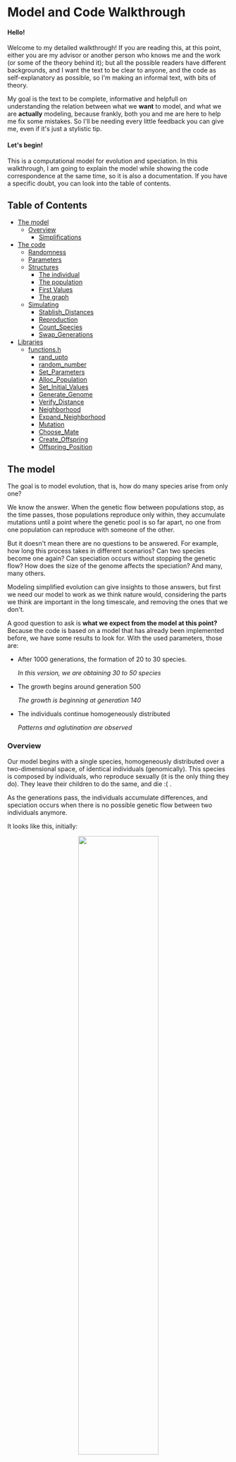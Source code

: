 
# Model and Code Walkthrough

#### Hello!

Welcome to my detailed walkthrough! If you are reading this, at this point, either you are my advisor or another person who knows me and the work (or some of the theory behind it); but all the possible readers have different backgrounds, and I want the text to be clear to anyone, and the code as self-explanatory as possible, so I'm making an informal text, with bits of theory.

My goal is the text to be complete, informative and helpfull on understanding the relation between what we **want** to model, and what we are **actually** modeling, because frankly, both you and me are here to help me fix some mistakes. So I'll be needing every little feedback you can give me, even if it's just a stylistic tip.

#### Let's begin!

This is a computational model for evolution and speciation. In this walkthrough, I am going to explain the model while showing the code correspondence at the same time, so it is also a documentation. If you have a specific doubt, you can look into the table of contents.

## Table of Contents
- [The model](#model)
	- [Overview](#Overview)
		- [Simplifications](#simplifications)
- [The code](#code)
	- [Randomness](#random)
	- [Parameters](#parameters)
	- [Structures](#structure)
		- [The individual](#individual)
		- [The population](#population)
		- [First Values](#alloc)
		- [The graph](#graph)
	- [Simulating](#simulation)
		- [Stablish_Distances](#stablish_distances)
		- [Reproduction](#reproduction)
		- [Count_Species](#count_species)
		- [Swap_Generations](#swap_generations)
- [Libraries](#libraries)
	- [functions.h](#functionsh)
		- [rand_upto](#rand_upto)
		- [random_number](#random_number)
		- [Set_Parameters](#set_parameters)
		- [Alloc_Population](#alloc_population)
		- [Set_Initial_Values](#set_initial_values)
		- [Generate_Genome](#generate_genome)
		- [Verify_Distance](#verify_distance)
		- [Neighborhood](#neighborhood)
		- [Expand_Neighborhood](#expand_neighborhood)
		- [Mutation](#mutation)
		- [Choose_Mate](#choose_mate)
		- [Create_Offspring](#create_offspring)
		- [Offspring_Position](#offspring_position)

## The model <a name="model"></a>

The goal is to model evolution, that is, how do many species arise from only one?

We know the answer. When the genetic flow between populations stop, as the time passes, those populations reproduce only within, they accumulate mutations until a point where the genetic pool is so far apart, no one from one population can reproduce with someone of the other.

But it doesn't mean there are no questions to be answered. For example, how long this process takes in different scenarios? Can two species become one again? Can speciation occurs without stopping the genetic flow? How does the size of the genome affects the speciation? And many, many others.

Modeling simplified evolution can give insights to those answers, but first we need our model to work as we think nature would, considering the parts we think are important in the long timescale, and removing the ones that we don't.

A good question to ask is **what we expect from the model at this point?** Because the code is based on a model that has already been implemented before, we have some results to look for. With the used parameters, those are:

- After 1000 generations, the formation of 20 to 30 species.

	_In this version, we are obtaining 30 to 50 species_

- The growth begins around generation 500

	_The growth is beginning at generation 140_

- The individuals continue homogeneously distributed

	_Patterns and aglutination are observed_

### Overview <a name="overview"></a>

Our model begins with a single species, homogeneously distributed over a two-dimensional space, of identical individuals (genomically). This species is composed by individuals, who reproduce sexually (it is the only thing they do). They leave their children to do the same, and die :( .

As the generations pass, the individuals accumulate differences, and speciation occurs when there is no possible genetic flow between two individuals anymore.

It looks like this, initially:
<center>
<img src="./figs/firstDistribution.png" width="60%">


_it is not very homogeneus, and maybe that is a problem_
</center>

### Simplifications <a name="simplifications"></a>
Any model needs simplifications and assumptions. The goal is to have simplifications that maintain the model meaningful.

Ours are those:

1. The genomes are binary

	_If we use four bases, the program would take a lot longer to process. But alternatively the genomes can be seen as if the 0 and 1 are indicators of absence or presence of a certain alele for a gene_

2. The individuals are hermaphrodites (not asexual, because they reproduce sexually)

	_There's not much "loss" here, as a lot of populations have hermaphrodites individuals who reproduce sexually. An example is the angiosperms plants_

3. The generations don't overlap (there are only couples from the same generation)

	_This is also not absurd to assume. Just consider the parents don't live enough to reproduce with the younger generation_

4. There is no fitness, no one has advantage or disadvantage (it is a neutral model)

 _This is not a simplification, but a view of biology. The Neutral Theory of Biodiversity states that the majority of the mutations that occur are not good of bad for the individual, but neutral. In larger timescales, that means fitness effects can be taken out of the equation_

5. The population is stable, it doesn't grow or shrink much

	_This simplification could be considered as the space limit_

7. Two individuals can be in the same spot
6. The space is a toroid, the margins touch. Like this

<center>
<img src="./figs/toroid.png" width="40%">
</center>

## Code <a name="code"></a>
The code is structured as this
```bash
main.c
	functions.h
		graph.h
		linkedlist.h
```

The "main" keeps the skeleton of the code, while the functions' library keep the stuffing. To make those stuffing parts, I built two libraries, one to work with graphs, and other one to use linked lists. They are included in functions.h.
```c
//in functions.h
#include <stdio.h>
#include <stdlib.h>
#include <time.h>
#include "graph.h"
#include "linkedlist.h"

//in main.c
#include "functions.h"
```
So that way, the libraries declared in functions.h can be used in main.c. I will not expose the full graph.h and linkedlist.h code here, but you can trust me it works, I tested it extensively.

 The main file will appear in order, so every code part beginning with "//main" in this file, is exactly in the same order as it appears in the main section. We cannot apply the same method for presenting the functions' library, because the same function can be used more than once. The most complicated parts of the functions library will be presented, and the rest is docummented in the last section.

To initialize the code, because c is a typed language, we need to declare the variables what we are using
```c
//in main.c
int main(){...}
//...
	int i, j, l, number_species;
	Population progenitors, offspring;
	Graph G;
	Parameters info;
	...
```
Those structures are explained in the sections bellow.

### Randomness <a name="random"></a>
To keep the model neutral, we need to use randomness to choose some values. To do that, we are using the c pseudo-random number generator, rand(). Beggining from one specific value, rand() returns the same "random numbers" in the same order. So, to test the model, we can seed a fixed value.(_Maybe it would be better using a more powerfull random number generator_)
```c
//in main, fixed seed
srand (1);
//other possibility, variable seed
srand (time (NULL));
```
The functions I am currently using to produce random numbers are one based on rand(), or rand() itself. It generates a integer between 0 and RAND_MAX (the maximum value an integer can have).

To achieve an integer between 0 and a value, we can use this function that generates an integer up to n.
```c
int rand_upto (int n){}

```

When we need a random number between 0 and 1, we use

```c
float random_number(){}
```
Just passing by to remember the functions are docummented in the last section.

### Parameters <a name="parameters"></a>
To begin the simulation, we have to tell the program what we want it to simulate, so in the main file we create an structure called Parameters, and set the initial values we want to
```c
//in main
info = Set_Parameters();
```

 This structure "Parametes" is used to easily pass the values between functions. The names of the parameters are very instructive.

```c
//in functions.h
typedef struct
	{
		int number_individuals;
		int individual_vector_size;
		int population_size;
		int genome_size;
		int reproductive_distance;
		int number_generations;
		int neighbors;
		float lattice_width;
		float lattice_lenght;
		float radius;
	} parameters;

	typedef parameters * Parameters;
```
These parameters can be manually set to the desired values. To make simulation and tests, we are using the following:

<a name="set_parameters"></a>
```c
//in functions.h
Parameters Set_Parameters ()
{
	Parameters info;

	info = (Parameters) malloc (sizeof (parameters));

	info->number_individuals     = 1000;
	info->population_size        = 1000;
	info->reproductive_distance  = 7;
	info->genome_size            = 150;
	info->number_generations     = 1000;
	info->lattice_lenght         = 100;
	info->lattice_width          = 100;
	info->radius                 = 5;
	info->individual_vector_size = (int)(info->number_individuals * 1.2);;
	info->neighbors              = (int)(0.6*info->radius*info->radius*3.14159*info->number_individuals) / (info->lattice_lenght * info->lattice_width);;

	return info;
}
```
First, the structure info is allocated dynamically, and then the values are set. It returns a "Parameters" structure. The hideous calculation for the neighborhood corresponds to an integer representing 60% of the average density of the system. In this case, the value is 2.

- **number_individuals**: system's carry capacity
- **population_size**: keeps the actual size of the focal population
- **individual_vector_size**: the size of the allocated population. It is bigger than the carry capacity so the population can float
- **reproductive_distance**: the maximum number of differences between two genomes of different individuals so they can reproduce
- **genome_size**: The size of their genetic code (fixed)
- **number_generations**: how long will the simulation last, in steps of time
- **lattice_lenght** and **lattice_width**: dimensions for the space
- **radius**: the distance an individual can look for mates

### Structures <a name="structures"></a>

#### The individual <a name="individual"></a>

An individual has the following structure.

```c
//in functions.h
typedef struct
	{
		int* genome;
		int species;
		float x;
		float y;
		List neighborhood;
	} individual;

	typedef individual * Individual;
```
It has a binary genome, with the parameterized size, an indicatior of which species it belo//in functions.h
ngs, it's coordinates in space and a list of possible mates, those who are geneticaly compatible AND inside it's range (the radius).

#### The population <a name="population"></a>
A population is just a vector of individuals.
```c
//in functions.h
	typedef Individual * Population;
```
Inside the model, there are only two populations at a time. In the following code, we declare and allocate this structures.

```c
//in main.c
Population progenitors;
Population offspring;

progenitors = Alloc_Population (info);
offspring = Alloc_Population (info);
```

#### Set first values<a name="alloc"></a>
Now we have the population vectors, with empty individuals structures in it. For each individual in the vector of the population we have to alloc their "internal structures" and set values to the generation 0, that is allocated as the first "progenitors"

<a name="set_initial_values"></a>
```c
	//in functions.h
	void Set_Initial_Values (Population progenitors, Parameters info)
	{
		int i, j;
		int* first_genome;

    	first_genome = Generate_Genome(info->genome_size);

    	for (i = 0; i < info->individual_vector_size; i++) {
    		for (j = 0; j < info->genome_size; j++) {
	        progenitors[i]->genome[j] = first_genome[j];
	    	}
    	}

    	for (i = 0; i < info->number_individuals; i++) {
	      progenitors[i]->x = random_number() * info->lattice_width;
	      progenitors[i]->y = random_number() * info->lattice_lenght;
	    }

	    free (first_genome);
	}
```
This function receives a Population, a Parametes structure and fills the information of the genome, copying the same one to each individual. Then, it sorts a spot for this individual. To generate this genome, we call the following function

<a name="generate_genome"></a>
```c
//in functions.h
void Generate_Genome (int* first_genome, int genome_size)
{
	int i;

	first_genome = (int*) malloc (genome_size * sizeof(int));

	for (i = 0; i < genome_size; i++) {
		first_genome[i] = rand_upto(1);
	}
}
```
Generate_genome recieves a vector, and an integer corresponding to the vector's size. The genome is allocated. For each spot in the genome, it sorts a value between 0 and 1 with equal chance.

#### The graph <a name="graph"></a>
Now we have one population with individuals, that have a genome, coordinates and a species (and it's useful list of bootycalls). We know, at first, the individuals are identical, so we have **genetic flow** between all individuals. But further in time, the individuals accumulate diffences, and we have to find out the genetic flow of this population. How?

We construct a **graph**, where the dots corespond to individuals, and an arc exist between two dots if the two individuals are genetically compatible (independently of geography).

To make the correspondence between the graph and the individual, each dot has an index that is the same as the Population vector index of its corresponding individual.

As the generations pass, species connect and desconnect, as shown bellow (it can be seen forward or backward)

<center>

![](./figs/species.png)

</center>

In the image, each set of dots of the same color compose a species. As soon as genetic flow is stablished between a red and a yellow individual, they become the same species.

In graph theory, a subgraph that is not connected to anyone else, is a _**maximal connected component**_, as are the collection of dots of the same color and their arcs in the image above. That is what we are going to call a **species**.

In the code, because of the included library graph.h, we can easily manipulate and set a graph for each population.

```c
//in main
G = CreateGraph (info->individual_vector_size, info->number_individuals);
```
The graph is dynamical, it is created once and modified along with the generations. To acomplish this, it's structure has three values
```c
//in graphs.h
typedef struct {
  int V;
  int U;
  int A;
  int (**adj);
} graph;

typedef graph * Graph;
```
**A** is the number of arcs in the graph, **V** is the total of vertices available, and **U** is the number of used vertices. This way, the population can vary without having to create and destroy new graphs (because I tried implementing different graphs for different generations and I failed). In the next generation, if the population grows or shrinks, the U parameter will change and the graph also grows or shrinks.

### Simulating <a name="simulation"></a>
After initializing the values and creating our structure, we are going to take a look at the ACTUAL program.
```c
//in main
for (number_species = 0, i = 0; i < info->number_generations; i++) {
      printf("GENERATION: %d\n", i);
      Stablish_Distances (G, progenitors, info);
	  Reproduction (G, progenitors, offspring, info);
      number_species = Count_Species (G, progenitors);
      Swap_Generations (&progenitors, &offspring);
      printf("NUMBER OF SPECIES = %d\n", number_species);
  	}
```
You may say "WOW, just that little? Just four functions?", but we still have at least 200 lines of code to explore! Now we have the intricate part of the model (giving me headaches).

The prints keep track of the stage of the simulation, so we can see how it is going, but they make the program slower.

The "for" commant turn each generation i in a step of time in which those four functions will run. First, "Stablish_Distances" fills de graph with the progenitors's genetical relations. Then, the progenitors will reproduce among themselves, and their children will be put in the "offspring" population vector. We count how many species compose the progenitors population, and then swap the offspring and progenitors vectors, wich
can be interpreted as the progenitors dying and the offspring growing up to have its own children.

### Stablish_Distances <a name="stablish_distances"></a>

The function "Stablish_Distances" is redundant, and not at all at it's final state.

```c
//in functions.h
void Stablish_Distances (Graph G, Population individuals, Parameters info)
	{
		int i, j, k, divergences, size_difference;

		G->U = info->population_size;

		for (i = 0; i < G->U; i++) {
			for (j = i + 1; j < G->U; j++) {
				divergences = 0;
				for (k = 0; k < info->genome_size; k++) {
					if (individuals[i]->genome[k] != individuals[j]->genome[k]) {
						divergences++;
					}
				}

				if (divergences <= info->reproductive_distance) {
					InsertArc (G, i, j, (info->genome_size - divergences));
				}
				else if (G->adj[i][j] != 0) {
					RemoveArc (G, i, j);
				}
			}
		}
		for (i = 0; i < G->U; i++) {
			RestartList (&individuals[i]->neighborhood);
			neighborhood (G, individuals, i, info, 0);
		}
	}
```
The function receives a Graph G, a Population and the Parameters. It sets the number of needed vertices, setting G->U to the current population size. Then, it compares all the individuals in the population, looking for differences in their genome. If two individuals are sufficiently similar, an arc will be inserted between their vertices. If not, there will be no arc between them (if there were, in the previous population, this arc will be removed). Finally, it creates the list of possible partners in their range, freeing the previous list.

With this function, we have created a graph that contains comparative information between individuals, to be used further in the simulation.

_Even though this function is not perfect, It's there because it works, even if redundantly. We have bigger problems in the code, and optimizing this function comes after fixing those mistakes. The future plans for this part of the code is not to use a complete graph, because the only really important relations are the ones kept in the "neighborhood" list. To find out how many species can be used, we would implement an Union-Find algorithim, to find maximal connected components faster (explained further)._

#### Subfunctions

##### Neighborhood <a name="neighborhood"></a>

The neighborhood function used here is not part of the graph (yet). It needs a little more information to be created, that is, the distance from the focal individual. In this list, we keep only the individuals who are in the range of the focal (that is what I called a bootycall list).

```c
//in functions.h
void neighborhood (Graph G, Population progenitors, int focal, Parameters info, int increase)
{
	int mate;

	for (mate = 0; mate < (G->U); mate++) {
		if (G->adj[focal][mate] != 0 && Verify_Distance (progenitors, focal, mate, info, increase)){
			AddCellInOrder(&progenitors[focal]->neighborhood, mate);
		}
	}
}

```

The neighborhood function looks for everybody who is in the range of the focal, that is, everybody who is the same species as the focal and who is inside their range. Those mate-candidates are kept in a linked list (the ->neighborhood part of the struct).

**SUGESTION**
_A friend gave me a suggestion: first, to use a linked list graph, instead of a adjacency matrix one, and sort the linked lists by distance from the focal. It would affect the time taken to find out if two individuals are the same species (maybe that is not a problem, because they have a "->species" identifier), but it would simplify this function. What do you think? Let me know!_

##### Verify_Distance <a name="verify_distance"></a>

To find out if two individuals are in the range of one another should be simple, just comparing coordinates, right? WRONG! The space is toroid! So that is important to check out.

```c
//in functions.h
int Verify_Distance (Population progenitors, int focal, int mate, Parameters info, int increase)
{
	int x_compatible, y_compatible, x_out_left, x_out_right, y_out_up, y_out_down;

	y_compatible = 0;
	x_compatible = 0;

	x_out_left = 0;
	x_out_right = 0;
	y_out_up = 0;
	y_out_down = 0;

	/* If an individual ratio reaches an end of the lattice, it will look on the other side, because the lattice work as a toroid */
	if (progenitors[mate]->x <= progenitors[focal]->x + info->radius + increase && progenitors[mate]->x >= progenitors[focal]->x - info->radius + increase) {
		x_compatible = 1;
	}
	if (progenitors[mate]->y <= progenitors[focal]->y + info->radius + increase && progenitors[mate]->y >= progenitors[focal]->y - info->radius + increase) {
		y_compatible = 1;
	}

	if (!x_compatible) {
		if (progenitors[focal]->x + info->radius + increase > info->lattice_width) {
			x_out_right = progenitors[focal]->x + info->radius + increase - info->lattice_width;
			if (progenitors[mate]->x <= x_out_right) {
				x_compatible = 1;
			}
		}
		else if (progenitors[focal]->x - info->radius + increase < 0) {
			x_out_left = progenitors[focal]->x - info->radius + increase + info->lattice_width;
			if (progenitors[mate]->x >= x_out_left) {
				x_compatible = 1;
			}
		}
	}

	if (!y_compatible) {
		if (progenitors[focal]->y + info->radius + increase > info->lattice_lenght) {
			y_out_up = progenitors[focal]->y + info->radius + increase - info->lattice_lenght;
			if (progenitors[mate]->y <= y_out_up) {
				y_compatible = 1;
			}
		}
		else if (progenitors[focal]->y - info->radius + increase < 0) {
			y_out_down = progenitors[focal]->y - info->radius + increase + info->lattice_lenght;
			if (progenitors[mate]->y >= y_out_down) {
				y_compatible = 1;
			}
		}
	}

	if (x_compatible && y_compatible) return 1;
	else return 0;
}

```

This is a boolean function, it returns 1 if the individuals are in the range of one another, and 0 if they're not. It receives the names of the individuals to compare, the population and the parameters, and returns 0 or 1. First, it checks if they are obviously neighbors. If not, it still needs to check if they could be on the "other side" of the torus (if the radius range is outside the 100x100 latice, it has to reach the other side, and check there). If both the y and the x are in the focal's range, then the function returns 1.

### Reproduction <a name="reproduction"></a>

Now that we know the relationship between all the progenitors (which species they are) and have the graph keeping it, they will reproduce, creating the offspring population. 

```c
 //in functions.h
 void Reproduction (Graph G, Population progenitors, Population offspring, Parameters info)
	{ 	
		int focal, mate, other, i, n;

		i = 0;

		if (info->population_size < info->number_individuals) {
			for (focal = 0; focal < info->population_size; focal++) {
				if (Verify_Neighborhood (progenitors, focal) < info->neighbors) {
					mate = Choose_Mate(G, focal, progenitors, info);
					if (mate != -1) {
						Create_Offspring (progenitors, offspring, i, focal, mate, info);
						i++;
						info->population_size ++;
					}
				}
			}
		}

		for (focal = 0; focal < (G->U); focal++) {
			other = focal;
			mate = -1;

			if (random_number() < 0.63 && Verify_Neighborhood (progenitors, focal) > 2) {
				mate = Choose_Mate(G, focal, progenitors, info);
			}

			for (n = 0; n < 2; n++) {
				if (mate == -1) {
					other = Choose_Mate (G, focal, progenitors, info);
					if (other != -1)
						mate = Choose_Mate(G, other, progenitors, info);
				}
			}

			if (mate != -1 && other != -1) {
				Create_Offspring (progenitors, offspring, i, other, mate, info);
				i++;
			}
			else {
				info->population_size --;
			}
		}
	}
```
The function for Reproduction receives two population vectors and the information about them, that is, the graph, and the Parameters. First of all, it verifies if the population is below its carry capacity. If yes, it gives a chance for individuals with low density to reproduce first. That can be biologicaly interpreted as if they have more food available, and so they can reproduce again. Then, for every individual in the population, it will have a chance at reproduction, with some chance of death. If they die, the "mate" variable will have value -1, and then the chance to reproduce will be given to some neighbor of the deceased. Twice. The offspring will only be created if we have both parents chosen.

_This function is terrible, and it's not functioning as it should be. Another solution will soon be given, where we use the poisson distribution to sort the number of children an individual will have, and keep the mean value of children 1. Theoreticaly, it makes more sense, and the results should be similar_

The function "Verify_Neighborhood" just returns the number of possible partners in its range an individual has, because it is a headed linked list, and the head keeps the size of the list.

#### Subfunctions

##### Choose_Mate <a name="choose_mate"></a>

The function "Choose_Mate" sorts one of those neighbors out:
```c
//in functions.h
int Choose_Mate (Graph G, int focal, Population progenitors, Parameters info)
	{
		int j, i, neighbors, expand, radius_increase, radius, mate;
		List p;
		List bigger_neighborhood;

		mate = -1;
		radius_increase = 0;

		bigger_neighborhood = CreateHeadedList ();

		while (radius_increase <= 3 && mate == -1) {
			if (radius_increase > 0) {
				expand_neighborhood (G, bigger_neighborhood, progenitors, focal, info, radius_increase);
			}

			neighbors = Verify_Neighborhood (progenitors[focal]->neighborhood);
			expand = Verify_Neighborhood (bigger_neighborhood);

			if (neighbors + expand) {
				i = rand_upto(neighbors + expand); //add 1?
				
				if (i <= neighbors) {
					for (j = 0, p = progenitors[focal]->neighborhood->next; p != NULL && j < i; p = p->next, j++);
				}
				else {
					i -= neighbors;
					for (j = 0, p = bigger_neighborhood->next; p != NULL && j < i; p = p->next, j++);	
				}

				if (j == i && p != NULL) {
					mate = p->info;
				} 
				else mate = -1;
			}

			else mate = -1;

			if (mate == -1) {
				radius += 1;
				radius_increase += 1;
			}

		}
		DestroyList (&bigger_neighborhood);
		
		return mate;
	}

```

This function is long and it took me a while to figure it out. It receives the graph, the "name" of the focal individual that is looking for a mate, the population and the parameters. The focal first will look around him in his range, that is, in its "neighborhood" list, described in the previous section. If there are no neighbors in its range, it will look a little further: it expands it's range in 1 unit of space (reminder: the space is 100.000 square units of space). The extra neighbors are kept in another linked list, the "bigger_neighborhood" list. If there are still no possible partners, it will expand range again, and once more if necessary. Each time it expands neighborhood, the "bigger_neighborhood" list grows.

Once it has the list of possible partners, it sorts a number from 0 to the number of possible partners, and a walk through the list chooses who is THE ONE. To finnish, the "bigger_neighborhood" is destroyed. 

<a name="expand_neighborhood"></a>

The function "expand_neighborhood" looks like the function "neighborhood"

```c
//in functions.h
void expand_neighborhood (Graph G, List bigger_neighborhood, Population progenitors, int focal, Parameters info, int increase)
{
	int mate;

	for (mate = 0; mate < (G->U); mate++) {
		if (G->adj[focal][mate] != 0 && Verify_Distance (progenitors, focal, mate, info, increase)) {
			if (!Verify_Distance (progenitors, focal, mate, info, increase - 1)) {
				AddCellInOrder(&bigger_neighborhood, mate);
			}
		}
	}
}
```
But it only adds a possible mate to the list if it wasn't previously added. We only want to know if this individual is in the "added" space, so if it was in the previous considered space, it is not addded. We could also check if it was already on the list.

Back to the reproduction, after choosing a mate, we ...

##### Create_Offspring <a name="create_offspring"></a>

```c
//in functions.h
void Create_Offspring (Population progenitors, Population offspring, int baby, int focal, int mate, Parameters info)
{
  int i;
	
	Offspring_Position(progenitors, offspring, baby, focal, info);

	for (i = 0; i < info->genome_size; i++) {
		if (progenitors[focal]->genome[i] != progenitors[mate]->genome[i]) {
			if (rand_upto(1) == 1) {
				offspring[baby]->genome[i] = progenitors[mate]->genome[i];
			}
			else {
				offspring[baby]->genome[i] = progenitors[focal]->genome[i];
			}
		}
		else {
			offspring[baby]->genome[i] = progenitors[mate]->genome[i];
		}
	}

	for (i = 0; i < info->genome_size; i++) {
		if (random_number() <= 0.00025) {
			mutation (offspring, baby, i);
		}
	}
}
```
This function recieves two populations, the progenitors and offspring, and the address (or name, whatever) to the focal, mate, and baby in the populations, and the parameters. It first decides where in the lattice the baby will be (again, reminder, it is a "paralel" lattice, the generations do not interact). Then, it fills out the structure of the new individual: the genome, choosing with 50/50 chance between the parents each loci, and then adding mutation. Each loci has 0,025% chance of being flipped (if its 1, it becomes 0, and vice versa). The rest of tge stucture will be filled with the graph.

The last function I need to present is how I choose the position of the offspring

##### Offspring_Position <a name="offspring_position"></a>

```c
//in functions.h
void Offspring_Position (Population progenitors, Population offspring, int baby, int focal, Parameters info)
{
	float movement_x, movement_y;

	movement_x = movement_y = 0;

	offspring[baby]->x = progenitors[focal]->x;
	offspring[baby]->y = progenitors[focal]->y;

	if (random_number() <= 0.01) {
		movement_y = random_number()*info->radius;
		movement_x = random_number()*info->radius;
		if (random_number() < 0.5) {
			movement_x = -movement_x;
			movement_y = -movement_y;
		}

		/* If an individual moves out of the lattice, it will reapear in the other side, because the lattice work as a toroid */
		if (offspring[baby]->x + movement_x <= info->lattice_width && progenitors[focal]->x + movement_x >= 0)
	  		offspring[baby]->x += movement_x;

		else if (progenitors[focal]->x + movement_x > info->lattice_width)
			offspring[baby]->x = offspring[baby]->x + movement_x - info->lattice_width;

		else if (progenitors[focal]->x + movement_x < 0)
			offspring[baby]->x = offspring[baby]->x + movement_x + info->lattice_width;

		if (progenitors[focal]->y + movement_y <= info->lattice_lenght && progenitors[focal]->y + movement_y >= 0)
	  	offspring[baby]->y = offspring[baby]->y + movement_y;

		else if (progenitors[focal]->y + movement_y > info->lattice_lenght)
			offspring[baby]->y = offspring[baby]->y + movement_y - info->lattice_lenght;

		else if (progenitors[focal]->y + movement_y < 0)
			offspring[baby]->y = offspring[baby]->y + movement_y + info->lattice_lenght;
	}
}
```
With 99% chance, the baby will be in the exact same spot as the focal parent. But it can move with 1% chance. If it moves, the principle is the same as in "Verify_Distance", we have to check if the new position is inside the lattice.


### Finnishing
After finnishing all the simulation, we need to free the stack.
```c
//in main
DestroiGraph(G);
Free_Population (progenitors);
Free_Population (offspring);
free (info);
```
There has to be the same numbers of alloc and free, and finnish the program.
```c
//in main
return 0;
```

## Libraries <a name="libraries"></a>

### functions.h <a name="functionsh"></a>
<a name="rand_upto"></a>

The next function receives an integer and returns a random integer between 0 and n.

```c
int rand_upto (int n) {
		return (rand() / (RAND_MAX / n + 1));
	}
```


<a name="random_number"></a>

The function random_number returns a random float between 0 and 1 when called. _Should I make it a double?_

```c
float random_number() {
		return((float)rand() / ((float)RAND_MAX + 1));
	}
```

<a name="alloc_population"></a>
The function Alloc_Population receives a Parameters structure and returns a Population. It generates space in memory for all the parts of each individual in the vector Population.

```c
Population Alloc_Population (Parameters info)
	{
		Population individuals;
		int i, j;

		individuals  = (Population) malloc (info->individual_vector_size * sizeof (Individual));

		for (i = 0; i < info->individual_vector_size; i++) {
			individuals[i] = (Individual) malloc (sizeof (individual));
			individuals[i]->genome = (int*) malloc(info->genome_size * sizeof (int));
			individuals[i]->neighborhood = CreateHeadedList ();
		}

		return individuals;
	}
```

<a name="verify_neighborhood"></a>

```c
int Verify_Neighborhood (List neighborhood)
	{
		return (-(neighborhood->info + 1));
	}
```
The head value of an empty list is -1. As the list grows, we subtract the number of items in the list. So if the list is empty, it returns 0, and if it has members, it returns the number of members. I've done it like this so I won't have to use another library for headed linked lists. It works because I'm adding to the list in order, and the only negative value (the head) will always appear first. 


<a name="mutation"></a>

```c
void mutation (Population offspring, int baby, int mutation)
	{
		if (offspring[baby]->genome[mutation] == 1) {
			offspring[baby]->genome[mutation] = 0;
		}
		else {
			offspring[baby]->genome[mutation] = 1;
		}
	}
```
This function flips the bit at the "mutation" spot in the genome of the baby.